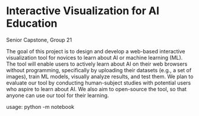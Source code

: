 # Interactive Visualization for AI Education

Senior Capstone, Group 21

The goal of this project is to design and develop a web-based interactive visualization tool for novices to learn about AI or machine learning (ML). The tool will enable users to actively learn about AI on their web browsers without programming, specifically by uploading their datasets (e.g., a set of images), train ML models, visually analyze results, and test them. We plan to evaluate our tool by conducting human-subject studies with potential users who aspire to learn about AI. We also aim to open-source the tool, so that anyone can use our tool for their learning.

usage: python -m notebook
